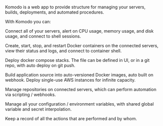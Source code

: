 Komodo is a web app to provide structure for managing your servers, builds, deployments, and automated procedures.



With Komodo you can:

Connect all of your servers, alert on CPU usage, memory usage, and disk usage, and connect to shell sessions. 

Create, start, stop, and restart Docker containers on the connected servers, view their status and logs, and connect to container shell. 

Deploy docker compose stacks. The file can be defined in UI, or in a git repo, with auto deploy on git push. 

Build application source into auto-versioned Docker images, auto built on webhook. Deploy single-use AWS instances for infinite capacity. 

Manage repositories on connected servers, which can perform automation via scripting / webhooks. 

Manage all your configuration / environment variables, with shared global variable and secret interpolation. 

Keep a record of all the actions that are performed and by whom. 
